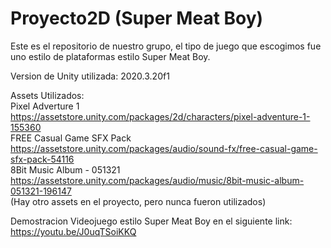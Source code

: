 # Proyecto2D (Super Meat Boy)
 Este es el repositorio de nuestro grupo, el tipo de juego que escogimos fue uno estilo de plataformas estilo Super Meat Boy.
 
 Version de Unity utilizada:
 2020.3.20f1
 
 Assets Utilizados:  
 Pixel Adverture 1
 https://assetstore.unity.com/packages/2d/characters/pixel-adventure-1-155360  
 FREE Casual Game SFX Pack
 https://assetstore.unity.com/packages/audio/sound-fx/free-casual-game-sfx-pack-54116  
 8Bit Music Album - 051321
 https://assetstore.unity.com/packages/audio/music/8bit-music-album-051321-196147  
 (Hay otro assets en el proyecto, pero nunca fueron utilizados)

Demostracion Videojuego estilo Super Meat Boy en el siguiente link:
https://youtu.be/J0uqTSoiKKQ
